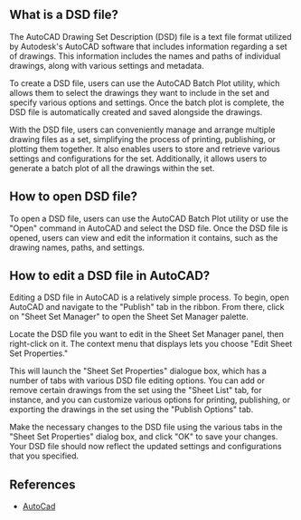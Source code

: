 
## What is a DSD file?
The AutoCAD Drawing Set Description (DSD) file is a text file format utilized by Autodesk's AutoCAD software that includes information regarding a set of drawings. This information includes the names and paths of individual drawings, along with various settings and metadata.

To create a DSD file, users can use the AutoCAD Batch Plot utility, which allows them to select the drawings they want to include in the set and specify various options and settings. Once the batch plot is complete, the DSD file is automatically created and saved alongside the drawings.

With the DSD file, users can conveniently manage and arrange multiple drawing files as a set, simplifying the process of printing, publishing, or plotting them together. It also enables users to store and retrieve various settings and configurations for the set. Additionally, it allows users to generate a batch plot of all the drawings within the set.

## How to open DSD file?
To open a DSD file, users can use the AutoCAD Batch Plot utility or use the "Open" command in AutoCAD and select the DSD file. Once the DSD file is opened, users can view and edit the information it contains, such as the drawing names, paths, and settings.

## How to edit a DSD file in AutoCAD?
Editing a DSD file in AutoCAD is a relatively simple process. To begin, open AutoCAD and navigate to the "Publish" tab in the ribbon. From there, click on "Sheet Set Manager" to open the Sheet Set Manager palette.

Locate the DSD file you want to edit in the Sheet Set Manager panel, then right-click on it. The context menu that displays lets you choose "Edit Sheet Set Properties."

This will launch the "Sheet Set Properties" dialogue box, which has a number of tabs with various DSD file editing options. You can add or remove certain drawings from the set using the "Sheet List" tab, for instance, and you can customize various options for printing, publishing, or exporting the drawings in the set using the "Publish Options" tab.

Make the necessary changes to the DSD file using the various tabs in the "Sheet Set Properties" dialog box, and click "OK" to save your changes. Your DSD file should now reflect the updated settings and configurations that you specified.

## References
* [AutoCad](https://en.wikipedia.org/wiki/AutoCAD)
